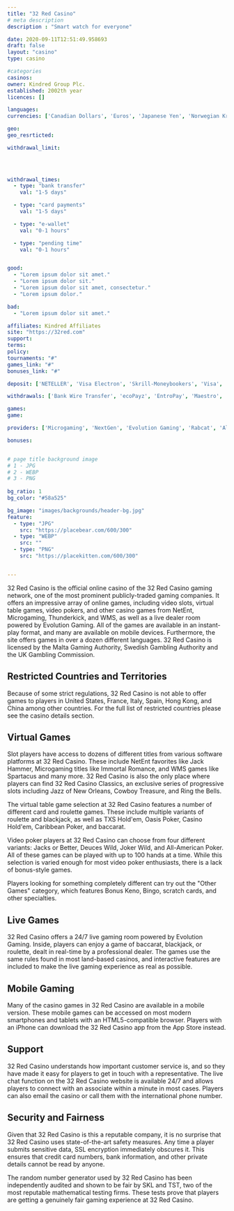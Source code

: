 ```yaml
---
title: "32 Red Casino"
# meta description
description : "Smart watch for everyone"

date: 2020-09-11T12:51:49.958693
draft: false
layout: "casino" 
type: casino

#categories
casinos: 
owner: Kindred Group Plc.
established: 2002th year
licences: []

languages: 
currencies: ['Canadian Dollars', 'Euros', 'Japanese Yen', 'Norwegian Kroner', 'Pounds Sterling', 'Russian Rubles', 'Swedish Kronor', 'Swiss Francs', 'United States Dollars']

geo: 
geo_resrticted: 

withdrawal_limit:

  
  

withdrawal_times:
  - type: "bank transfer"
    val: "1-5 days"

  - type: "card payments"
    val: "1-5 days"

  - type: "e-wallet"
    val: "0-1 hours"

  - type: "pending time"
    val: "0-1 hours"


good:
  - "Lorem ipsum dolor sit amet."
  - "Lorem ipsum dolor sit."
  - "Lorem ipsum dolor sit amet, consectetur."
  - "Lorem ipsum dolor."

bad:
  - "Lorem ipsum dolor sit amet."

affiliates: Kindred Affiliates
site: "https://32red.com"
support: 
terms:
policy:
tournaments: "#"
games_link: "#"
bonuses_link: "#"

deposit: ['NETELLER', 'Visa Electron', 'Skrill-Moneybookers', 'Visa', 'Maestro', 'EntroPay', 'MasterCard', 'Klarna', 'PayPal', 'Visa Debit', 'Instant Bank', 'Trustly', 'ecoPayz', 'Bank Wire Transfer', 'paysafecard']

withdrawals: ['Bank Wire Transfer', 'ecoPayz', 'EntroPay', 'Maestro', 'MasterCard', 'MasterCard SecureCode', 'NETELLER', 'PayPal', 'Skrill', 'Verified by Visa', 'Visa', 'Visa Debit', 'Visa Electron']

games: 
game:

providers: ['Microgaming', 'NextGen', 'Evolution Gaming', 'Rabcat', 'All41 Studios']

bonuses:


# page title background image 
# 1 - JPG
# 2 - WEBP
# 3 - PNG
 
bg_ratio: 1 
bg_color: "#58a525" 

bg_image: "images/backgrounds/header-bg.jpg"
feature:
  - type: "JPG"
    src: "https://placebear.com/600/300"   
  - type: "WEBP"
    src: ""
  - type: "PNG"
    src: "https://placekitten.com/600/300"   


---
```


32 Red Casino is the official online casino of the 32 Red Casino gaming network, one of the most prominent publicly-traded gaming companies. It offers an impressive array of online games, including video slots, virtual table games, video pokers, and other casino games from NetEnt, Microgaming, Thunderkick, and WMS, as well as a live dealer room powered by Evolution Gaming. All of the games are available in an instant-play format, and many are available on mobile devices. Furthermore, the site offers games in over a dozen different languages. 32 Red Casino is licensed by the Malta Gaming Authority, Swedish Gambling Authority and the UK Gambling Commission.

## Restricted Countries and Territories
Because of some strict regulations, 32 Red Casino is not able to offer games to players in United States, France, Italy, Spain, Hong Kong, and China among other countries. For the full list of restricted countries please see the casino details section.

## Virtual Games
Slot players have access to dozens of different titles from various software platforms at 32 Red Casino. These include NetEnt favorites like Jack Hammer, Microgaming titles like Immortal Romance, and WMS games like Spartacus and many more. 32 Red Casino is also the only place where players can find 32 Red Casino Classics, an exclusive series of progressive slots including Jazz of New Orleans, Cowboy Treasure, and Ring the Bells.

The virtual table game selection at 32 Red Casino features a number of different card and roulette games. These include multiple variants of roulette and blackjack, as well as TXS Hold'em, Oasis Poker, Casino Hold'em, Caribbean Poker, and baccarat.

Video poker players at 32 Red Casino can choose from four different variants: Jacks or Better, Deuces Wild, Joker Wild, and All-American Poker. All of these games can be played with up to 100 hands at a time. While this selection is varied enough for most video poker enthusiasts, there is a lack of bonus-style games.

Players looking for something completely different can try out the "Other Games" category, which features Bonus Keno, Bingo, scratch cards, and other specialties.

## Live Games
32 Red Casino offers a 24/7 live gaming room powered by Evolution Gaming. Inside, players can enjoy a game of baccarat, blackjack, or roulette, dealt in real-time by a professional dealer. The games use the same rules found in most land-based casinos, and interactive features are included to make the live gaming experience as real as possible.

## Mobile Gaming
Many of the casino games in 32 Red Casino are available in a mobile version. These mobile games can be accessed on most modern smartphones and tablets with an HTML5-compatible browser. Players with an iPhone can download the 32 Red Casino app from the App Store instead.

## Support
32 Red Casino understands how important customer service is, and so they have made it easy for players to get in touch with a representative. The live chat function on the 32 Red Casino website is available 24/7 and allows players to connect with an associate within a minute in most cases. Players can also email the casino or call them with the international phone number.

## Security and Fairness
Given that 32 Red Casino is this a reputable company, it is no surprise that 32 Red Casino uses state-of-the-art safety measures. Any time a player submits sensitive data, SSL encryption immediately obscures it. This ensures that credit card numbers, bank information, and other private details cannot be read by anyone.

The random number generator used by 32 Red Casino has been independently audited and shown to be fair by SKL and TST, two of the most reputable mathematical testing firms. These tests prove that players are getting a genuinely fair gaming experience at 32 Red Casino.